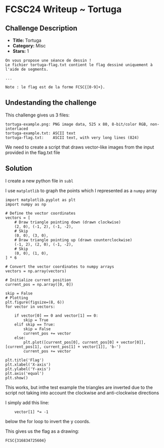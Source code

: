 # FCSC24 Writeup ~ Tortuga

## Challenge Description

- **Title:** Tortuga
- **Category:** Misc
- **Stars:** 1

```
On vous propose une séance de dessin !
Le fichier tortuga-flag.txt contient le flag dessiné uniquement à l'aide de segments.

...

Note : le flag est de la forme FCSC{[0-9]+}.
```

## Undestanding the challenge

This challenge gives us 3 files:

```
tortuga-example.png: PNG image data, 525 x 80, 8-bit/color RGB, non-interlaced
tortuga-example.txt: ASCII text
tortuga-flag.txt:    ASCII text, with very long lines (824)
```

We need to create a script that draws vector-like images from the input provided in the flag.txt file

## Solution

I create a new python file in `subl`

I use `matplotlib` to graph the points which I represented as a `numpy` array

```python3
import matplotlib.pyplot as plt
import numpy as np

# Define the vector coordinates
vectors = [
    # Draw triangle pointing down (drawn clockwise)
    (2, 0), (-1, 2), (-1, -2),
    # Skip
    (0, 0), (3, 0),
    # Draw triangle pointing up (drawn counterclockwise)
    (-1, 2), (2, 0), (-1, -2),
    # Skip
    (0, 0), (1, 0),
] * 6

# Convert the vector coordinates to numpy arrays
vectors = np.array(vectors)

# Initialize current position
current_pos = np.array([0, 0])

skip = False
# Plotting
plt.figure(figsize=(8, 6))
for vector in vectors:

    if vector[0] == 0 and vector[1] == 0:
        skip = True
    elif skip == True:
        skip = False
        current_pos += vector
    else:
        plt.plot([current_pos[0], current_pos[0] + vector[0]], [current_pos[1], current_pos[1] + vector[1]], 'b-')
        current_pos += vector

plt.title('Flag')
plt.xlabel('X-axis')
plt.ylabel('Y-axis')
plt.axis('equal')
plt.show()
```

This works, but inthe test example the triangles are inverted due to the script not taking into account the clockwise and anti-clockwise directions

I simply add this line:

```
    vector[1] *= -1
```
below the for loop to invert the y coords.

This gives us the flag as a drawing:

` FCSC{316834725604} `